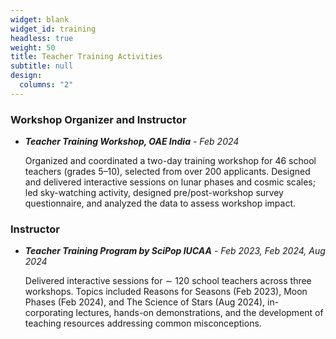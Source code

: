 ```yaml
---
widget: blank
widget_id: training
headless: true
weight: 50
title: Teacher Training Activities
subtitle: null
design:
  columns: "2"
---
```

### **Workshop Organizer and Instructor**

* ***Teacher Training Workshop, OAE India***  - *Feb 2024*

  Organized and coordinated a two-day training workshop for 46 school teachers (grades 5–10), selected
from over 200 applicants. Designed and delivered interactive sessions on lunar phases and cosmic
scales; led sky-watching activity, designed pre/post-workshop survey questionnaire, and analyzed the
data to assess workshop impact.

### **Instructor**

* ***Teacher Training Program by SciPop IUCAA*** - *Feb 2023, Feb 2024, Aug 2024*
  
  Delivered interactive sessions for ∼ 120 school teachers across three workshops. Topics included
Reasons for Seasons (Feb 2023), Moon Phases (Feb 2024), and The Science of Stars (Aug 2024), in-
corporating lectures, hands-on demonstrations, and the development of teaching resources addressing
common misconceptions.
